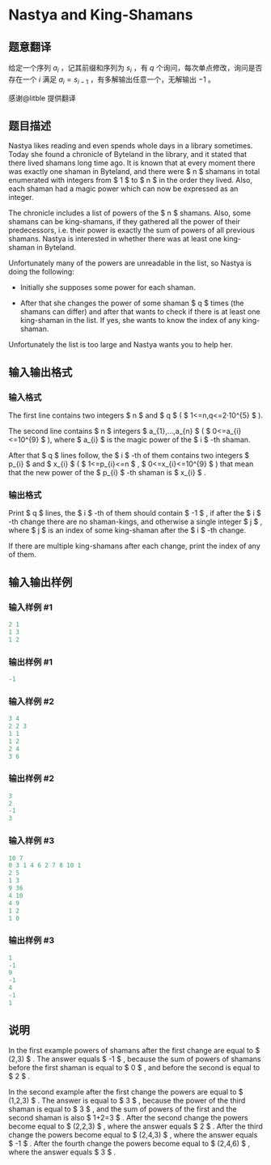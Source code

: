 # Nastya and King-Shamans

## 题意翻译

给定一个序列 $a_i$ ，记其前缀和序列为 $s_i$ ，有 $q$ 个询问，每次单点修改，询问是否存在一个 $i$ 满足 $a_i=s_{i-1}$ ，有多解输出任意一个，无解输出 $-1$ 。

感谢@litble 提供翻译

## 题目描述

Nastya likes reading and even spends whole days in a library sometimes. Today she found a chronicle of Byteland in the library, and it stated that there lived shamans long time ago. It is known that at every moment there was exactly one shaman in Byteland, and there were $ n $ shamans in total enumerated with integers from $ 1 $ to $ n $ in the order they lived. Also, each shaman had a magic power which can now be expressed as an integer.

The chronicle includes a list of powers of the $ n $ shamans. Also, some shamans can be king-shamans, if they gathered all the power of their predecessors, i.e. their power is exactly the sum of powers of all previous shamans. Nastya is interested in whether there was at least one king-shaman in Byteland.

Unfortunately many of the powers are unreadable in the list, so Nastya is doing the following:

- Initially she supposes some power for each shaman.

- After that she changes the power of some shaman $ q $ times (the shamans can differ) and after that wants to check if there is at least one king-shaman in the list. If yes, she wants to know the index of any king-shaman.

Unfortunately the list is too large and Nastya wants you to help her.

## 输入输出格式

### 输入格式

The first line contains two integers $ n $ and $ q $ ( $ 1<=n,q<=2·10^{5} $ ).

The second line contains $ n $ integers $ a_{1},...,a_{n} $ ( $ 0<=a_{i}<=10^{9} $ ), where $ a_{i} $ is the magic power of the $ i $ -th shaman.

After that $ q $ lines follow, the $ i $ -th of them contains two integers $ p_{i} $ and $ x_{i} $ ( $ 1<=p_{i}<=n $ , $ 0<=x_{i}<=10^{9} $ ) that mean that the new power of the $ p_{i} $ -th shaman is $ x_{i} $ .

### 输出格式

Print $ q $ lines, the $ i $ -th of them should contain $ -1 $ , if after the $ i $ -th change there are no shaman-kings, and otherwise a single integer $ j $ , where $ j $ is an index of some king-shaman after the $ i $ -th change.

If there are multiple king-shamans after each change, print the index of any of them.

## 输入输出样例

### 输入样例 #1

```cpp
2 1
1 3
1 2

```
### 输出样例 #1

```cpp
-1

```
### 输入样例 #2

```cpp
3 4
2 2 3
1 1
1 2
2 4
3 6

```
### 输出样例 #2

```cpp
3
2
-1
3

```
### 输入样例 #3

```cpp
10 7
0 3 1 4 6 2 7 8 10 1
2 5
1 3
9 36
4 10
4 9
1 2
1 0

```
### 输出样例 #3

```cpp
1
-1
9
-1
4
-1
1

```
## 说明

In the first example powers of shamans after the first change are equal to $ (2,3) $ . The answer equals $ -1 $ , because the sum of powers of shamans before the first shaman is equal to $ 0 $ , and before the second is equal to $ 2 $ .

In the second example after the first change the powers are equal to $ (1,2,3) $ . The answer is equal to $ 3 $ , because the power of the third shaman is equal to $ 3 $ , and the sum of powers of the first and the second shaman is also $ 1+2=3 $ . After the second change the powers become equal to $ (2,2,3) $ , where the answer equals $ 2 $ . After the third change the powers become equal to $ (2,4,3) $ , where the answer equals $ -1 $ . After the fourth change the powers become equal to $ (2,4,6) $ , where the answer equals $ 3 $ .


